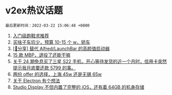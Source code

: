 # v2ex热议话题

`最后更新时间：2022-03-22 15:06:48 +0800`

1. [入门级跑鞋求推荐](https://www.v2ex.com/t/842023)
1. [买啥子车坑少，预算 10-15 个 w，轿车](https://www.v2ex.com/t/841911)
1. [[📣分享] 替代 Alfred/LaunchBar 的高颜值启动器](https://www.v2ex.com/t/841912)
1. [15 款 MBP，退役了还能干嘛](https://www.v2ex.com/t/842040)
1. [关于 24 期免息买了三星 S22 手机，开心等待发货的近一个月时，信用卡突然提示我月底要还款 5799 的事。](https://www.v2ex.com/t/842080)
1. [两份 offer 的选择，上海 45w 还是无锡 65w](https://www.v2ex.com/t/841953)
1. [关于 Electron 有个想法](https://www.v2ex.com/t/842001)
1. [Studio Display 不但内置了完整的 iOS，还有着 64GB 的机身存储](https://www.v2ex.com/t/841927)

